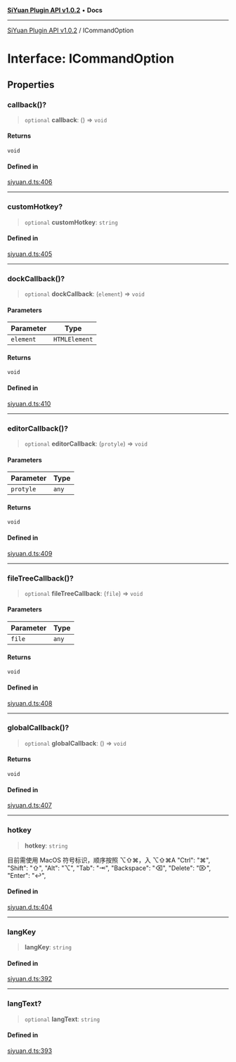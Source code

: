 [**SiYuan Plugin API v1.0.2**](../README.md) • **Docs**

---

[SiYuan Plugin API v1.0.2](../README.md) / ICommandOption

# Interface: ICommandOption

## Properties

### callback()?

> `optional` **callback**: () => `void`

#### Returns

`void`

#### Defined in

[siyuan.d.ts:406](https://github.com/siyuan-note/petal/tree/main/siyuan.d.ts#L406)

---

### customHotkey?

> `optional` **customHotkey**: `string`

#### Defined in

[siyuan.d.ts:405](https://github.com/siyuan-note/petal/tree/main/siyuan.d.ts#L405)

---

### dockCallback()?

> `optional` **dockCallback**: (`element`) => `void`

#### Parameters

| Parameter | Type          |
| --------- | ------------- |
| `element` | `HTMLElement` |

#### Returns

`void`

#### Defined in

[siyuan.d.ts:410](https://github.com/siyuan-note/petal/tree/main/siyuan.d.ts#L410)

---

### editorCallback()?

> `optional` **editorCallback**: (`protyle`) => `void`

#### Parameters

| Parameter | Type  |
| --------- | ----- |
| `protyle` | `any` |

#### Returns

`void`

#### Defined in

[siyuan.d.ts:409](https://github.com/siyuan-note/petal/tree/main/siyuan.d.ts#L409)

---

### fileTreeCallback()?

> `optional` **fileTreeCallback**: (`file`) => `void`

#### Parameters

| Parameter | Type  |
| --------- | ----- |
| `file`    | `any` |

#### Returns

`void`

#### Defined in

[siyuan.d.ts:408](https://github.com/siyuan-note/petal/tree/main/siyuan.d.ts#L408)

---

### globalCallback()?

> `optional` **globalCallback**: () => `void`

#### Returns

`void`

#### Defined in

[siyuan.d.ts:407](https://github.com/siyuan-note/petal/tree/main/siyuan.d.ts#L407)

---

### hotkey

> **hotkey**: `string`

目前需使用 MacOS 符号标识，顺序按照 ⌥⇧⌘，入 ⌥⇧⌘A
"Ctrl": "⌘",
"Shift": "⇧",
"Alt": "⌥",
"Tab": "⇥",
"Backspace": "⌫",
"Delete": "⌦",
"Enter": "↩",

#### Defined in

[siyuan.d.ts:404](https://github.com/siyuan-note/petal/tree/main/siyuan.d.ts#L404)

---

### langKey

> **langKey**: `string`

#### Defined in

[siyuan.d.ts:392](https://github.com/siyuan-note/petal/tree/main/siyuan.d.ts#L392)

---

### langText?

> `optional` **langText**: `string`

#### Defined in

[siyuan.d.ts:393](https://github.com/siyuan-note/petal/tree/main/siyuan.d.ts#L393)
